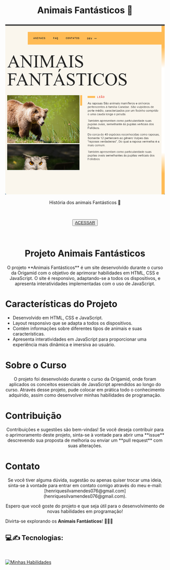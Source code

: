 


 
<h1 align='center'>
    <P font-size='12px'> Animais Fantásticos 🦁 </P>
</h1>



<p align='center'><img src='Captura de tela 2023-11-07 094029.png'></p>

<p align='center'>História dos animais Fantásticos 🦁<p><br>

<p align='center'><button ><a href='https://henriquescloud.github.io/FANTASTIC-ANIMALS/animais-fantasticos.html' > ACESSAR </a></button></p><br><h1></h1>


 <H1  align='center'>Projeto Animais Fantásticos</H1>

<P align='center'>O projeto **Animais Fantásticos** é um site desenvolvido durante o curso da Origamid com o objetivo de aprimorar habilidades em HTML, CSS e JavaScript. O site é responsivo, adaptando-se a todos os dispositivos, e apresenta interatividades implementadas com o uso de JavaScript.</P>

<h1>Características do Projeto</h1>

- Desenvolvido em HTML, CSS e JavaScript.
- Layout responsivo que se adapta a todos os dispositivos.
- Contém informações sobre diferentes tipos de animais e suas características.
- Apresenta interatividades em JavaScript para proporcionar uma experiência mais dinâmica e imersiva ao usuário.

<h1>Sobre o Curso</h1>

<P align='center'>O projeto foi desenvolvido durante o curso da Origamid, onde foram aplicados os conceitos essenciais de JavaScript aprendidos ao longo do curso. Através desse projeto, pude colocar em prática todo o conhecimento adquirido, assim como desenvolver minhas habilidades de programação.</P>


 <h1>Contribuição</h1>

<p align='center'>Contribuições e sugestões são bem-vindas! Se você deseja contribuir para o aprimoramento deste projeto, sinta-se à vontade para abrir uma **issue** descrevendo sua proposta de melhoria ou enviar um **pull request** com suas alterações.</p>

<h1>Contato</h1>

<p align='center'>Se você tiver alguma dúvida, sugestão ou apenas quiser trocar uma ideia, sinta-se à vontade para entrar em contato comigo através do meu e-mail: [henriquesilvamendes076@gmail.com](henriquesilvamendes076@gmail.com).</p>

<p align='center'>Espero que você goste do projeto e que seja útil para o desenvolvimento de novas habilidades em programação!</p>

Divirta-se explorando os **Animais Fantásticos**! 🦁🐼🐍

<h2>
    💻✍️ Tecnologias:
</h2>
<br>

[![Minhas Habilidades](https://skillicons.dev/icons?i=html,css,js)](https://skillicons.dev)

